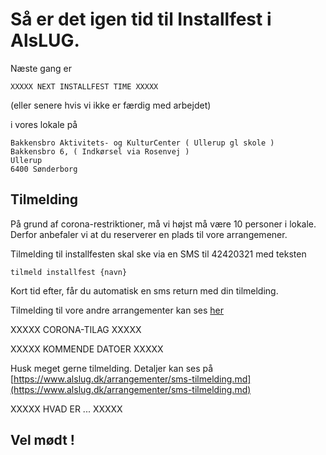 <!-- send-mail installfest -->

# Så er det igen tid til Installfest i AlsLUG.

Næste gang er 

	XXXXX NEXT INSTALLFEST TIME XXXXX

 (eller senere hvis vi ikke er færdig med arbejdet)

i vores lokale på

	Bakkensbro Aktivitets- og KulturCenter ( Ullerup gl skole )
	Bakkensbro 6, ( Indkørsel via Rosenvej )
	Ullerup
	6400 Sønderborg




## Tilmelding
På grund af corona-restriktioner, må vi højst må være 10 personer i lokale.
Derfor anbefaler vi at du reserverer en plads til vore arrangemener.

Tilmelding til installfesten skal ske via en SMS til 42420321 med teksten

    tilmeld installfest {navn}

Kort tid efter, får du automatisk en sms return med din tilmelding.

Tilmelding til vore andre arrangementer kan ses [her](https://www.alslug.dk/arrangementer/sms-tilmelding.md)





XXXXX CORONA-TILAG XXXXX





XXXXX KOMMENDE DATOER XXXXX

Husk meget gerne tilmelding.
Detaljer kan ses på [https://www.alslug.dk/arrangementer/sms-tilmelding.md](https://www.alslug.dk/arrangementer/sms-tilmelding.md)





XXXXX HVAD ER ... XXXXX





## Vel mødt !
